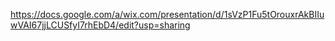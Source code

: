https://docs.google.com/a/wix.com/presentation/d/1sVzP1Fu5tOrouxrAkBIIuwVAI67jjLCUSfyI7rhEbD4/edit?usp=sharing